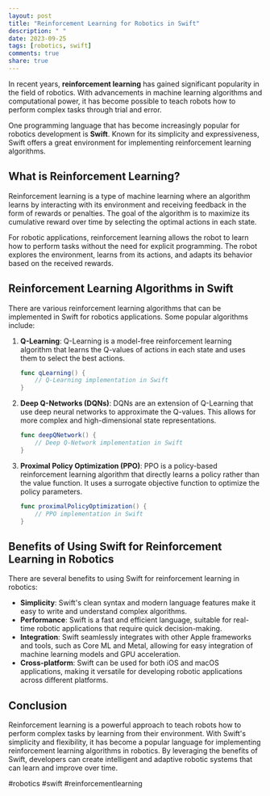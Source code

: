 ```yaml
---
layout: post
title: "Reinforcement Learning for Robotics in Swift"
description: " "
date: 2023-09-25
tags: [robotics, swift]
comments: true
share: true
---
```


In recent years, **reinforcement learning** has gained significant popularity in the field of robotics. With advancements in machine learning algorithms and computational power, it has become possible to teach robots how to perform complex tasks through trial and error.

One programming language that has become increasingly popular for robotics development is **Swift**. Known for its simplicity and expressiveness, Swift offers a great environment for implementing reinforcement learning algorithms.

## What is Reinforcement Learning?

Reinforcement learning is a type of machine learning where an algorithm learns by interacting with its environment and receiving feedback in the form of rewards or penalties. The goal of the algorithm is to maximize its cumulative reward over time by selecting the optimal actions in each state.

For robotic applications, reinforcement learning allows the robot to learn how to perform tasks without the need for explicit programming. The robot explores the environment, learns from its actions, and adapts its behavior based on the received rewards.

## Reinforcement Learning Algorithms in Swift

There are various reinforcement learning algorithms that can be implemented in Swift for robotics applications. Some popular algorithms include:

1. **Q-Learning**: Q-Learning is a model-free reinforcement learning algorithm that learns the Q-values of actions in each state and uses them to select the best actions.

   ```swift
   func qLearning() {
       // Q-Learning implementation in Swift
   }
   ```

2. **Deep Q-Networks (DQNs)**: DQNs are an extension of Q-Learning that use deep neural networks to approximate the Q-values. This allows for more complex and high-dimensional state representations.

   ```swift
   func deepQNetwork() {
       // Deep Q-Network implementation in Swift
   }
   ```

3. **Proximal Policy Optimization (PPO)**: PPO is a policy-based reinforcement learning algorithm that directly learns a policy rather than the value function. It uses a surrogate objective function to optimize the policy parameters.

   ```swift
   func proximalPolicyOptimization() {
       // PPO implementation in Swift
   }
   ```

## Benefits of Using Swift for Reinforcement Learning in Robotics

There are several benefits to using Swift for reinforcement learning in robotics:

- **Simplicity**: Swift's clean syntax and modern language features make it easy to write and understand complex algorithms.
- **Performance**: Swift is a fast and efficient language, suitable for real-time robotic applications that require quick decision-making.
- **Integration**: Swift seamlessly integrates with other Apple frameworks and tools, such as Core ML and Metal, allowing for easy integration of machine learning models and GPU acceleration.
- **Cross-platform**: Swift can be used for both iOS and macOS applications, making it versatile for developing robotic applications across different platforms.

## Conclusion

Reinforcement learning is a powerful approach to teach robots how to perform complex tasks by learning from their environment. With Swift's simplicity and flexibility, it has become a popular language for implementing reinforcement learning algorithms in robotics. By leveraging the benefits of Swift, developers can create intelligent and adaptive robotic systems that can learn and improve over time.

#robotics #swift #reinforcementlearning
